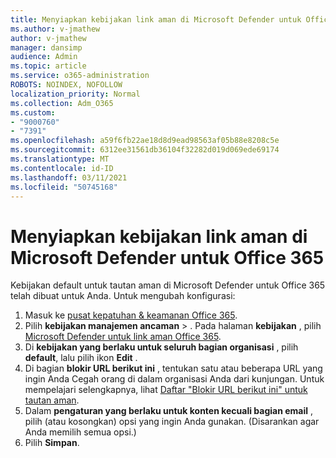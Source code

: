 ```yaml
---
title: Menyiapkan kebijakan link aman di Microsoft Defender untuk Office 365
ms.author: v-jmathew
author: v-jmathew
manager: dansimp
audience: Admin
ms.topic: article
ms.service: o365-administration
ROBOTS: NOINDEX, NOFOLLOW
localization_priority: Normal
ms.collection: Adm_O365
ms.custom:
- "9000760"
- "7391"
ms.openlocfilehash: a59f6fb22ae18d8d9ead98563af05b88e8208c5e
ms.sourcegitcommit: 6312ee31561db36104f32282d019d069ede69174
ms.translationtype: MT
ms.contentlocale: id-ID
ms.lasthandoff: 03/11/2021
ms.locfileid: "50745168"
---
```

# <a name="set-up-safe-link-policies-in-microsoft-defender-for-office-365"></a>Menyiapkan kebijakan link aman di Microsoft Defender untuk Office 365

Kebijakan default untuk tautan aman di Microsoft Defender untuk Office 365 telah dibuat untuk Anda. Untuk mengubah konfigurasi:

1. Masuk ke [pusat kepatuhan & keamanan Office 365](https://go.microsoft.com/fwlink/p/?linkid=2077143).
2. Pilih **kebijakan manajemen ancaman**  >  . Pada halaman **kebijakan** , pilih [Microsoft Defender untuk link aman Office 365](https://go.microsoft.com/fwlink/?linkid=2101058).
3. Di **kebijakan yang berlaku untuk seluruh bagian organisasi** , pilih **default**, lalu pilih ikon **Edit** .
4. Di bagian **blokir URL berikut ini** , tentukan satu atau beberapa URL yang ingin Anda Cegah orang di dalam organisasi Anda dari kunjungan. Untuk mempelajari selengkapnya, lihat [Daftar "Blokir URL berikut ini" untuk tautan aman](https://go.microsoft.com/fwlink/?linkid=2092123).
5. Dalam **pengaturan yang berlaku untuk konten kecuali bagian email** , pilih (atau kosongkan) opsi yang ingin Anda gunakan. (Disarankan agar Anda memilih semua opsi.)
6. Pilih **Simpan**.
